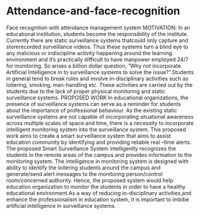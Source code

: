 # Attendance-and-face-recognition
Face recognition with attendance management system
MOTIVATION:
In an educational institution, students become the responsibility of the institute. Currently there are static surveillance systems thatcould only capture and storerecorded surveillance videos.  Thus these systems turn a blind eye to any malicious or indiscipline activity happening around the learning environment and it’s practically difficult to have manpower employed 24/7 for monitoring. So arises a billion dollar question, “Why not incorporate Artificial Intelligence in to surveillance systems to solve the issue?”.Students in general tend to break rules and involve in-disciplinary activities such as loitering, smoking, man-handling etc. These activities are carried out by the students due to the lack of proper physical monitoring and static surveillance systems.
PROPOSED WORK
In educational organizations, the presence of surveillance systems can serve as a reminder for students about the importance of professional behaviour. As the existing static surveillance systems are not capable of incorporating situational awareness across multiple scales of space and time, there is a necessity to incorporate intelligent monitoring system into the surveillance system. This proposed work aims to create a smart surveillance system that aims to assist education community by identifying and providing reliable real –time alerts. 
The proposed Smart Surveillance System intelligently recognizes the students in the remote areas of the campus and provides information to the monitoring system. The intelligence in monitoring system is designed with ability to identify the loitering students around the campus and generate/send alert messages to the monitoring person/control room/concerned authority. Hence, the proposed system would help education organization to monitor the students in order to have a healthy educational environment.As a way of reducing in-disciplinary activities,and enhance the professionalism in education system, it is important to imbibe artificial intelligence in surveillance systems.
